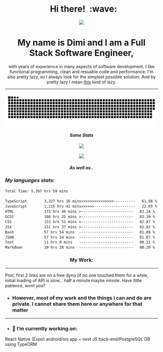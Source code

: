 <h1 align="center">&nbsp; Hi there!&nbsp; :wave:  </h1>

<p align="center"><img src="https://media.giphy.com/media/dzaUX7CAG0Ihi/giphy.gif" /></p>
<h1 align="center">My name is Dimi and I am a Full Stack Software Engineer,</h1>
<p align="center">with years of experience in many aspects of software development. I like functional programming, clean and resuable code and performance. I'm also pretty lazy, so I always look for the simplest possible solution. And by pretty lazy I mean <a name="dangerous" href="https://ibb.co/chR58X9/">this</a> kind of lazy.</p>

<hr/>

<div align="center">
<!--   <picture> -->
    <img align="center" alt="github-snake" src="https://raw.githubusercontent.com/sineastra/sineastra/output/github-contribution-grid-snake-dark.svg" />
<!--   </picture> -->
</div>

<h4 align="center"><i>Some Stats</i></h4>

<p align="center"><img src="https://komarev.com/ghpvc/?username=sineastra"></img></p>

<div align="center">
  <img height="180em"  src="https://github-readme-streak-stats.herokuapp.com/?user=sineastra&theme=gotham&hide_border=true" />
  <!-- <img height="180em" src="https://github-readme-stats.vercel.app/api?username=Sineastra&show_icons=true&theme=gotham&include_all_commits=true&count_private=true&show_icons=true"/>  -->
</div>

<h4 align="center"><i>As well as..</i></h4>
<h3><i>My languages stats:</i></h3>

<!--START_SECTION:waka-->

```txt
Total Time: 5,367 hrs 59 mins

TypeScript        3,327 hrs 16 mins>>>>>>>>>>>>>>>----------   61.98 %
JavaScript        1,215 hrs 42 mins>>>>>>-------------------   22.65 %
HTML              173 hrs 49 mins >------------------------   03.24 %
SCSS              166 hrs 25 mins >------------------------   03.10 %
CSS               153 hrs 51 mins >------------------------   02.87 %
JSX               151 hrs 37 mins >------------------------   02.82 %
Bash              57 hrs 54 mins  -------------------------   01.08 %
JSON              57 hrs 14 mins  -------------------------   01.07 %
Text              11 hrs 8 mins   -------------------------   00.21 %
Markdown          10 hrs 28 mins  -------------------------   00.20 %
```

<!--END_SECTION:waka-->


<h3 align="center">My Work: </h3>

<hr>

Psst, first 2 links are on a free dyno (if no one touched them for a while, initial loading of API is slow... half a minute maybe minute. Have little patience, wont you?

<!-- - ### **Shopy (Angular)** - <a name="shopy" href="https://angular-bice-theta.vercel.app/">Link</a> -->

<!-- - ### **Nameri.bg (ReactJS)** - <a name="nameri.bg" href="https://nameri-bg.vercel.app">Link</a> -->

<!-- - ### **Screenmood Extension** - <a name="ScreenmoodExtension" href="https://chrome.google.com/webstore/detail/screenmood-%E2%80%94-screen-captu/gneepehahiglangakfifnpdlppijdkck">Also leg extension.</a> -->

<!-- - ### **Screenmood NextJS WebSite** - <a name="Screenmood" href="https://app.screenmood.com">Bear.</a> -->

<!-- - ### **Gauzy Teams** - <a name="gauzyTeams" href="https://app.ever.team/auth/passcode">Link</a> -->

<!-- - ### **Aimfina.com** - <a name="aimfina" href="https://aimfina.com">Link</a> -->

<!-- - ### **Ever Rec** - <a name="everRec" href="https://github.com/ever-co/ever-rec">Link</a> - Core part of this project, have like 33% of the project written by me.--> 

-  ### **However, most of my work and the things i can and do are private. I cannot share them here or anywhere for that matter**

<hr/>

-  <h3>🔭 I’m currently working on:
  React Native (Expo) android/ios app + nest JS back-end/PostgreSQL DB using TypeORM

